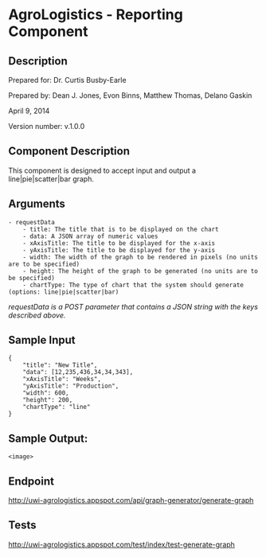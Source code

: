 AgroLogistics - Reporting Component
===================================

Description 
------------

Prepared for: Dr. Curtis Busby-Earle  

Prepared by: Dean J. Jones, Evon Binns, Matthew Thomas, Delano Gaskin  

April 9, 2014  

Version number: v.1.0.0  


Component Description
---------------------

This component is designed to accept input and output a line|pie|scatter|bar graph.


Arguments
---------

    - requestData
        - title: The title that is to be displayed on the chart
        - data: A JSON array of numeric values
        - xAxisTitle: The title to be displayed for the x-axis
        - yAxisTitle: The title to be displayed for the y-axis
        - width: The width of the graph to be rendered in pixels (no units are to be specified)
        - height: The height of the graph to be generated (no units are to be specified)
        - chartType: The type of chart that the system should generate (options: line|pie|scatter|bar)

*requestData is a POST parameter that contains a JSON string with the keys described above.*

Sample Input
------------

    {
        "title": "New Title",
        "data": [12,235,436,34,34,343],
        "xAxisTitle": "Weeks",
        "yAxisTitle": "Production",
        "width": 600,
        "height": 200,
        "chartType": "line"
    }
            


Sample Output:
--------------
    <image>


Endpoint
--------

http://uwi-agrologistics.appspot.com/api/graph-generator/generate-graph


Tests
-----

http://uwi-agrologistics.appspot.com/test/index/test-generate-graph
